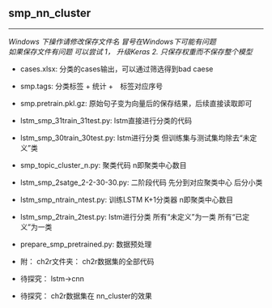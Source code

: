﻿## smp_nn_cluster

---
*Windows 下操作请修改保存文件名 冒号在Windows下可能有问题*  
*如果保存文件有问题 可以尝试 1， 升级Keras 2. 只保存权重而不保存整个模型*  
* cases.xlsx: 分类的cases输出，可以通过筛选得到bad caese
* smp.tags: 分类标签 + 统计 +　标签对应序号
* smp.pretrain.pkl.gz: 原始句子变为向量后的保存结果，后续直接读取即可
* lstm_smp_31train_31test.py: lstm直接进行分类的代码
* lstm_smp_30train_30test.py: lstm进行分类 但训练集与测试集均除去“未定义”类
* smp_topic_cluster_n.py: 聚类代码 n即聚类中心数目
* lstm_smp_2satge_2-2-30-30.py: 二阶段代码 先分到对应聚类中心 后分小类
* lstm_smp_ntrain_ntest.py: 训练LSTM K+1分类器 n即聚类中心数目
* lstm_smp_2train_2test.py: lstm进行分类 所有“未定义”为一类 所有“已定义”为一类
* prepare_smp_pretrained.py: 数据预处理
* 附： ch2r文件夹： ch2r数据集的全部代码

* 待探究： lstm->cnn 
* 待探究： ch2r数据集在 nn_cluster的效果